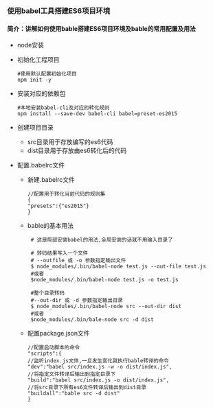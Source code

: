 ### 使用babel工具搭建ES6项目环境

#### 简介：讲解如何使用bable搭建ES6项目环境及bable的常用配置及用法

- node安装

- 初始化工程项目

  ```
  #使用默认配置初始化项目
  npm init -y
  ```

- 安装对应的依赖包

  ```
  #本地安装babel-cli及对应的转化规则
  npm install --save-dev babel-cli babel=preset-es2015
  ```

- 创建项目目录

  - src目录用于存放编写的es6代码
  - dist目录用于存放由es6转化后的代码

- 配置.babelrc文件

  - 新建.babelrc文件

    ```
    //配置用于转化当前代码的规则集
    {
    "presets":{"es2015"}
    }
    ```

  - bable的基本用法

    ```
     # 这是局部安装babel的用法,全局安装的话就不用输入目录了
     
     # 转码结果写入一个文件
     # --outfile 或 -o 参数指定输出文件
     $ node_modules/.bin/babel-node test.js --out-file test.js
     #或者
     $node_modules/.bin/babel-node test.js -o test.js
     
     #整个目录转码
     #--out-dir 或 -d 参数指定输出目录
     $ node_modules/.bin/babel-node src --out-dir dist
     #或者
     $node_modules/.bin/bale-node src -d dist
    ```

  - 配置package.json文件

    ```
    //配置启动脚本的命令
    "scripts":{
    //监听index.js文件,一旦发生变化就执行bable转译的命令
    "dev":"babel src/index.js -w -o dist/index.js",
    //将指定文件转译后输出到指定目录下
    "build":"babel src/index.js -o dist/index.js",
    //将src目录下所有es6文件转译后输出到dist目录
    "buildall":"bable src -d dist"
    }
    ```

    